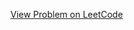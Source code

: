 [View Problem on LeetCode](https://leetcode.com/problems/ways-to-express-an-integer-as-sum-of-powers/)